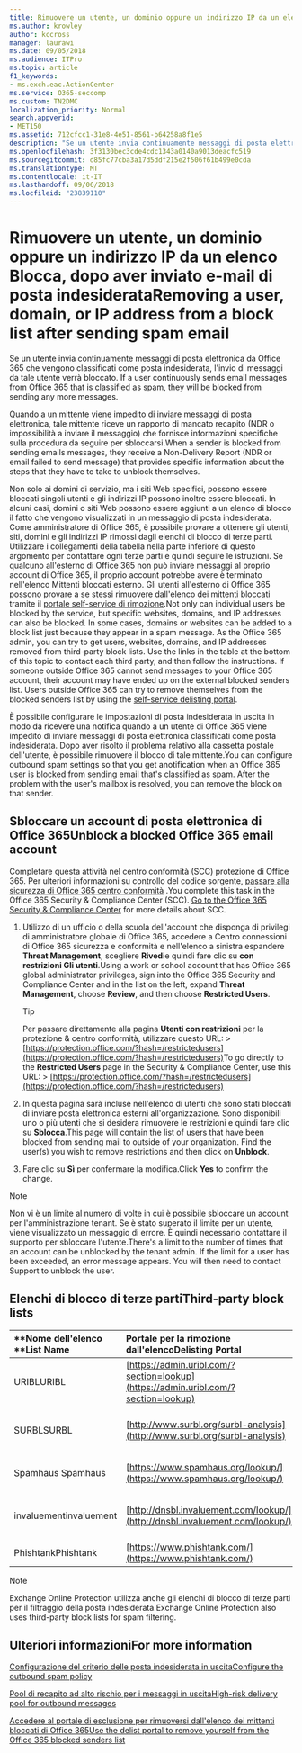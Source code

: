 ```yaml
---
title: Rimuovere un utente, un dominio oppure un indirizzo IP da un elenco Blocca, dopo aver inviato e-mail di posta indesiderata
ms.author: krowley
author: kccross
manager: laurawi
ms.date: 09/05/2018
ms.audience: ITPro
ms.topic: article
f1_keywords:
- ms.exch.eac.ActionCenter
ms.service: O365-seccomp
ms.custom: TN2DMC
localization_priority: Normal
search.appverid:
- MET150
ms.assetid: 712cfcc1-31e8-4e51-8561-b64258a8f1e5
description: "Se un utente invia continuamente messaggi di posta elettronica da Office 365 che vengono classificati come posta indesiderata, l'invio di messaggi da tale utente verrà bloccato. "
ms.openlocfilehash: 3f3130bec3cde4cdc1343a0140a9013deacfc519
ms.sourcegitcommit: d85fc77cba3a17d5ddf215e2f506f61b499e0cda
ms.translationtype: MT
ms.contentlocale: it-IT
ms.lasthandoff: 09/06/2018
ms.locfileid: "23839110"
---
```

# <a name="removing-a-user-domain-or-ip-address-from-a-block-list-after-sending-spam-email"></a><span data-ttu-id="04a33-103">Rimuovere un utente, un dominio oppure un indirizzo IP da un elenco Blocca, dopo aver inviato e-mail di posta indesiderata</span><span class="sxs-lookup"><span data-stu-id="04a33-103">Removing a user, domain, or IP address from a block list after sending spam email</span></span>

<span data-ttu-id="04a33-104">Se un utente invia continuamente messaggi di posta elettronica da Office 365 che vengono classificati come posta indesiderata, l'invio di messaggi da tale utente verrà bloccato. </span><span class="sxs-lookup"><span data-stu-id="04a33-104">If a user continuously sends email messages from Office 365 that is classified as spam, they will be blocked from sending any more messages.</span></span> 
  
<span data-ttu-id="04a33-105">
Quando a un mittente viene impedito di inviare messaggi di posta elettronica, tale mittente riceve un rapporto di mancato recapito (NDR o impossibilità a inviare il messaggio) che fornisce informazioni specifiche sulla procedura da seguire per sbloccarsi.</span><span class="sxs-lookup"><span data-stu-id="04a33-105">When a sender is blocked from sending emails messages, they receive a Non-Delivery Report (NDR or email failed to send message) that provides specific information about the steps that they have to take to unblock themselves.</span></span>
  
<span data-ttu-id="04a33-p101">Non solo ai domini di servizio, ma i siti Web specifici, possono essere bloccati singoli utenti e gli indirizzi IP possono inoltre essere bloccati. In alcuni casi, domini o siti Web possono essere aggiunti a un elenco di blocco il fatto che vengono visualizzati in un messaggio di posta indesiderata. Come amministratore di Office 365, è possibile provare a ottenere gli utenti, siti, domini e gli indirizzi IP rimossi dagli elenchi di blocco di terze parti. Utilizzare i collegamenti della tabella nella parte inferiore di questo argomento per contattare ogni terze parti e quindi seguire le istruzioni. Se qualcuno all'esterno di Office 365 non può inviare messaggi al proprio account di Office 365, il proprio account potrebbe avere è terminato nell'elenco Mittenti bloccati esterno. Gli utenti all'esterno di Office 365 possono provare a se stessi rimuovere dall'elenco dei mittenti bloccati tramite il [portale self-service di rimozione](https://technet.microsoft.com/library/mt661881%28v=exchg.150%29.aspx).</span><span class="sxs-lookup"><span data-stu-id="04a33-p101">Not only can individual users be blocked by the service, but specific websites, domains, and IP addresses can also be blocked. In some cases, domains or websites can be added to a block list just because they appear in a spam message. As the Office 365 admin, you can try to get users, websites, domains, and IP addresses removed from third-party block lists. Use the links in the table at the bottom of this topic to contact each third party, and then follow the instructions. If someone outside Office 365 cannot send messages to your Office 365 account, their account may have ended up on the external blocked senders list. Users outside Office 365 can try to remove themselves from the blocked senders list by using the [self-service delisting portal](https://technet.microsoft.com/library/mt661881%28v=exchg.150%29.aspx).</span></span>
  
<span data-ttu-id="04a33-p102">È possibile configurare le impostazioni di posta indesiderata in uscita in modo da ricevere una notifica quando a un utente di Office 365 viene impedito di inviare messaggi di posta elettronica classificati come posta indesiderata. Dopo aver risolto il problema relativo alla cassetta postale dell'utente, è possibile rimuovere il blocco di tale mittente.</span><span class="sxs-lookup"><span data-stu-id="04a33-p102">You can configure outbound spam settings so that you get anotification when an Office 365 user is blocked from sending email that's classified as spam. After the problem with the user's mailbox is resolved, you can remove the block on that sender.</span></span>
  
## <a name="unblock-a-blocked-office-365-email-account"></a><span data-ttu-id="04a33-114">Sbloccare un account di posta elettronica di Office 365</span><span class="sxs-lookup"><span data-stu-id="04a33-114">Unblock a blocked Office 365 email account</span></span>

<span data-ttu-id="04a33-p103">Completare questa attività nel centro conformità (SCC) protezione di Office 365. Per ulteriori informazioni su controllo del codice sorgente, [passare alla sicurezza di Office 365 centro conformità](go-to-the-securitycompliance-center.md) .</span><span class="sxs-lookup"><span data-stu-id="04a33-p103">You complete this task in the Office 365 Security & Compliance Center (SCC). [Go to the Office 365 Security & Compliance Center](go-to-the-securitycompliance-center.md) for more details about SCC.</span></span>

1. <span data-ttu-id="04a33-117">Utilizzo di un ufficio o della scuola dell'account che disponga di privilegi di amministratore globale di Office 365, accedere a Centro connessioni di Office 365 sicurezza e conformità e nell'elenco a sinistra espandere **Threat Management**, scegliere **Rivedi**e quindi fare clic su **con restrizioni Gli utenti**.</span><span class="sxs-lookup"><span data-stu-id="04a33-117">Using a work or school account that has Office 365 global administrator privileges, sign into the Office 365 Security and Compliance Center and in the list on the left, expand **Threat Management**, choose **Review**, and then choose **Restricted Users**.</span></span>
    
    > [!TIP]
    > <span data-ttu-id="04a33-118">Per passare direttamente alla pagina **Utenti con restrizioni** per la protezione &amp; centro conformità, utilizzare questo URL: >[https://protection.office.com/?hash=/restrictedusers](https://protection.office.com/?hash=/restrictedusers)</span><span class="sxs-lookup"><span data-stu-id="04a33-118">To go directly to the **Restricted Users** page in the Security &amp; Compliance Center, use this URL: > [https://protection.office.com/?hash=/restrictedusers](https://protection.office.com/?hash=/restrictedusers)</span></span>

2. <span data-ttu-id="04a33-p104">In questa pagina sarà incluse nell'elenco di utenti che sono stati bloccati di inviare posta elettronica esterni all'organizzazione.  Sono disponibili uno o più utenti che si desidera rimuovere le restrizioni e quindi fare clic su **Sblocca**.</span><span class="sxs-lookup"><span data-stu-id="04a33-p104">This page will contain the list of users that have been blocked from sending mail to outside of your organization.  Find the user(s) you wish to remove restrictions and then click on **Unblock**.</span></span>

3. <span data-ttu-id="04a33-121">Fare clic su **Sì** per confermare la modifica.</span><span class="sxs-lookup"><span data-stu-id="04a33-121">Click **Yes** to confirm the change.</span></span> 
    
> [!NOTE]
> <span data-ttu-id="04a33-p105">Non vi è un limite al numero di volte in cui è possibile sbloccare un account per l'amministrazione tenant. Se è stato superato il limite per un utente, viene visualizzato un messaggio di errore. È quindi necessario contattare il supporto per sbloccare l'utente.</span><span class="sxs-lookup"><span data-stu-id="04a33-p105">There's a limit to the number of times that an account can be unblocked by the tenant admin. If the limit for a user has been exceeded, an error message appears. You will then need to contact Support to unblock the user.</span></span> 
  
## <a name="third-party-block-lists"></a><span data-ttu-id="04a33-124">Elenchi di blocco di terze parti</span><span class="sxs-lookup"><span data-stu-id="04a33-124">Third-party block lists</span></span>

|<span data-ttu-id="04a33-125">**Nome dell'elenco **</span><span class="sxs-lookup"><span data-stu-id="04a33-125">**List Name**</span></span>|<span data-ttu-id="04a33-126">**Portale per la rimozione dall'elenco**</span><span class="sxs-lookup"><span data-stu-id="04a33-126">**Delisting Portal**</span></span>|<span data-ttu-id="04a33-127">**Ulteriori informazioni**</span><span class="sxs-lookup"><span data-stu-id="04a33-127">**For more information**</span></span>|
|:-----|:-----|:-----|
|<span data-ttu-id="04a33-128">URIBL</span><span class="sxs-lookup"><span data-stu-id="04a33-128">URIBL</span></span>  <br/> |[https://admin.uribl.com/?section=lookup](https://admin.uribl.com/?section=lookup) <br/> |[<span data-ttu-id="04a33-129">Sito Web URIBL</span><span class="sxs-lookup"><span data-stu-id="04a33-129">URIBL website </span></span>](https://uribl.com/) <br/> |
|<span data-ttu-id="04a33-130">SURBL</span><span class="sxs-lookup"><span data-stu-id="04a33-130">SURBL</span></span>  <br/> |[http://www.surbl.org/surbl-analysis](http://www.surbl.org/surbl-analysis) <br/> |[<span data-ttu-id="04a33-131">Presentazione di dati di reputazione di URI SURBL</span><span class="sxs-lookup"><span data-stu-id="04a33-131">Introducing SURBL URI reputation data</span></span>](http://www.surbl.org/) <br/> |
|<span data-ttu-id="04a33-132">Spamhaus </span><span class="sxs-lookup"><span data-stu-id="04a33-132">Spamhaus</span></span>  <br/> |[https://www.spamhaus.org/lookup/](https://www.spamhaus.org/lookup/) <br/> |[<span data-ttu-id="04a33-133">Informazioni sui filtri di DNSBLHTTP://</span><span class="sxs-lookup"><span data-stu-id="04a33-133">Understanding DNSBL Filtering</span></span>](https://www.spamhaus.org/whitepapers/dnsbl_function/) <br/> |
|<span data-ttu-id="04a33-134">invaluement</span><span class="sxs-lookup"><span data-stu-id="04a33-134">invaluement</span></span>  <br/> |[http://dnsbl.invaluement.com/lookup/](http://dnsbl.invaluement.com/lookup/) <br/> |[<span data-ttu-id="04a33-135">elenco di anti elenco di protezione da posta indesiderata</span><span class="sxs-lookup"><span data-stu-id="04a33-135">invaluement anti-spam list</span></span>](http://dnsbl.invaluement.com/) <br/> |
|<span data-ttu-id="04a33-136">Phishtank</span><span class="sxs-lookup"><span data-stu-id="04a33-136">Phishtank</span></span>  <br/> |[https://www.phishtank.com/](https://www.phishtank.com/) <br/> |[<span data-ttu-id="04a33-137">PhishTank domande frequenti</span><span class="sxs-lookup"><span data-stu-id="04a33-137">PhishTank FAQ</span></span>](https://www.phishtank.com/faq.php) <br/> |
   
> [!NOTE]
> <span data-ttu-id="04a33-138">Exchange Online Protection utilizza anche gli elenchi di blocco di terze parti per il filtraggio della posta indesiderata.</span><span class="sxs-lookup"><span data-stu-id="04a33-138">Exchange Online Protection also uses third-party block lists for spam filtering.</span></span> 
   
## <a name="for-more-information"></a><span data-ttu-id="04a33-139">Ulteriori informazioni</span><span class="sxs-lookup"><span data-stu-id="04a33-139">For more information</span></span>

[<span data-ttu-id="04a33-140">Configurazione del criterio delle posta indesiderata in uscita</span><span class="sxs-lookup"><span data-stu-id="04a33-140">Configure the outbound spam policy</span></span>](configure-the-outbound-spam-policy.md)
  
[<span data-ttu-id="04a33-141">Pool di recapito ad alto rischio per i messaggi in uscita</span><span class="sxs-lookup"><span data-stu-id="04a33-141">High-risk delivery pool for outbound messages</span></span>](high-risk-delivery-pool-for-outbound-messages.md)

[<span data-ttu-id="04a33-142">Accedere al portale di esclusione per rimuoversi dall'elenco dei mittenti bloccati di Office 365</span><span class="sxs-lookup"><span data-stu-id="04a33-142">Use the delist portal to remove yourself from the Office 365 blocked senders list</span></span>](use-the-delist-portal-to-remove-yourself-from-the-office-365-blocked-senders-lis.md)
  

  

